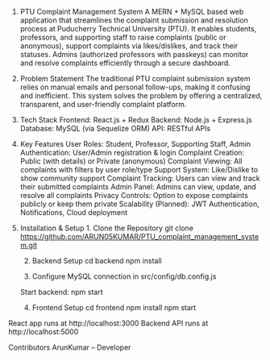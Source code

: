 01) PTU Complaint Management System
      A MERN + MySQL based web application that streamlines the complaint submission and resolution process at Puducherry Technical University (PTU).
    It enables students, professors, and supporting staff to raise complaints (public or anonymous), support complaints via likes/dislikes, and track their statuses.
    Admins (authorized professors with passkeys) can monitor and resolve complaints efficiently through a secure dashboard.

02) Problem Statement
    The traditional PTU complaint submission system relies on manual emails and personal follow-ups, making it confusing and inefficient.
    This system solves the problem by offering a centralized, transparent, and user-friendly complaint platform.


03) Tech Stack
    Frontend: React.js + Redux
    Backend: Node.js + Express.js
    Database: MySQL (via Sequelize ORM)
    API: RESTful APIs

04) Key Features
   User Roles: Student, Professor, Supporting Staff, Admin
   Authentication: User/Admin registration & login
   Complaint Creation: Public (with details) or Private (anonymous)
   Complaint Viewing: All complaints with filters by user role/type
   Support System: Like/Dislike to show community support
   Complaint Tracking: Users can view and track their submitted complaints
   Admin Panel: Admins can view, update, and resolve all complaints
   Privacy Controls: Option to expose complaints publicly or keep them private
   Scalability (Planned): JWT Authentication, Notifications, Cloud deployment

05) Installation & Setup
  1️. Clone the Repository
       git clone https://github.com/ARUN05KUMAR/PTU_complaint_management_system.git
        
    2. Backend Setup
        cd backend
        npm install

    3. Configure MySQL connection in src/config/db.config.js

    Start backend:
    npm start

    4. Frontend Setup
        cd frontend
        npm install
        npm start

  React app runs at http://localhost:3000
  Backend API runs at http://localhost:5000

Contributors
    ArunKumar – Developer
